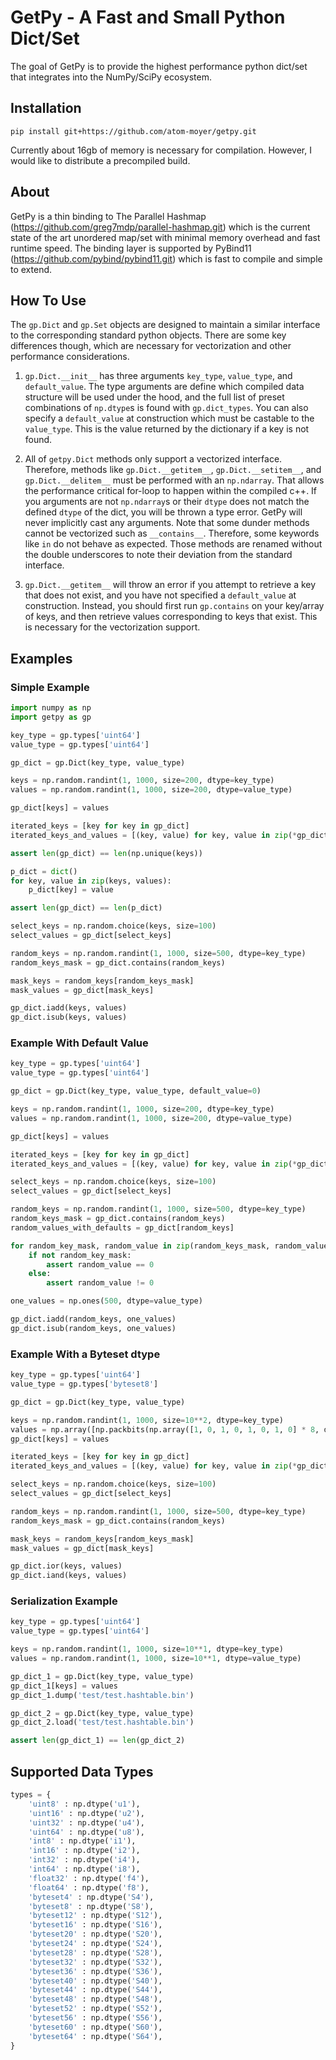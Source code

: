 # GetPy - A Fast and Small Python Dict/Set

The goal of GetPy is to provide the highest performance python dict/set that integrates into the NumPy/SciPy ecosystem.

## Installation
`pip install git+https://github.com/atom-moyer/getpy.git`

Currently about 16gb of memory is necessary for compilation. However, I would like to distribute a precompiled build.

## About
GetPy is a thin binding to The Parallel Hashmap (https://github.com/greg7mdp/parallel-hashmap.git) which is the current state of the art unordered map/set with minimal memory overhead and fast runtime speed. The binding layer is supported by PyBind11 (https://github.com/pybind/pybind11.git) which is fast to compile and simple to extend.

## How To Use
The `gp.Dict` and `gp.Set` objects are designed to maintain a similar interface to the corresponding standard python objects. There are some key differences though, which are necessary for vectorization and other performance considerations.

1) `gp.Dict.__init__` has three arguments `key_type`, `value_type`, and `default_value`. The type arguments are define which compiled data structure will be used under the hood, and the full list of preset combinations of `np.dtype`s is found with `gp.dict_types`. You can also specify a `default_value` at construction which must be castable to the `value_type`. This is the value returned by the dictionary if a key is not found.

2) All of `getpy.Dict` methods only support a vectorized interface. Therefore, methods like `gp.Dict.__getitem__`, `gp.Dict.__setitem__`, and `gp.Dict.__delitem__` must be performed with an `np.ndarray`.  That allows the performance critical for-loop to happen within the compiled c++. If you arguments are not `np.ndarray`s or their `dtype` does not match the defined `dtype` of the dict, you will be thrown a type error. GetPy will never implicitly cast any arguments. Note that some dunder methods cannot be vectorized such as `__contains__`. Therefore, some keywords like `in` do not behave as expected. Those methods are renamed without the double underscores to note their deviation from the standard interface.

3) `gp.Dict.__getitem__` will throw an error if you attempt to retrieve a key that does not exist, and you have not specified a `default_value` at construction. Instead, you should first run `gp.contains` on your key/array of keys, and then retrieve values corresponding to keys that exist. This is necessary for the vectorization support.

## Examples

### Simple Example
```python
import numpy as np
import getpy as gp

key_type = gp.types['uint64']
value_type = gp.types['uint64']

gp_dict = gp.Dict(key_type, value_type)

keys = np.random.randint(1, 1000, size=200, dtype=key_type)
values = np.random.randint(1, 1000, size=200, dtype=value_type)

gp_dict[keys] = values

iterated_keys = [key for key in gp_dict]
iterated_keys_and_values = [(key, value) for key, value in zip(*gp_dict.items())]

assert len(gp_dict) == len(np.unique(keys))

p_dict = dict()
for key, value in zip(keys, values):
    p_dict[key] = value

assert len(gp_dict) == len(p_dict)

select_keys = np.random.choice(keys, size=100)
select_values = gp_dict[select_keys]

random_keys = np.random.randint(1, 1000, size=500, dtype=key_type)
random_keys_mask = gp_dict.contains(random_keys)

mask_keys = random_keys[random_keys_mask]
mask_values = gp_dict[mask_keys]

gp_dict.iadd(keys, values)
gp_dict.isub(keys, values)
```

### Example With Default Value
```python
key_type = gp.types['uint64']
value_type = gp.types['uint64']

gp_dict = gp.Dict(key_type, value_type, default_value=0)

keys = np.random.randint(1, 1000, size=200, dtype=key_type)
values = np.random.randint(1, 1000, size=200, dtype=value_type)

gp_dict[keys] = values

iterated_keys = [key for key in gp_dict]
iterated_keys_and_values = [(key, value) for key, value in zip(*gp_dict.items())]

select_keys = np.random.choice(keys, size=100)
select_values = gp_dict[select_keys]

random_keys = np.random.randint(1, 1000, size=500, dtype=key_type)
random_keys_mask = gp_dict.contains(random_keys)
random_values_with_defaults = gp_dict[random_keys]

for random_key_mask, random_value in zip(random_keys_mask, random_values_with_defaults):
    if not random_key_mask:
        assert random_value == 0
    else:
        assert random_value != 0

one_values = np.ones(500, dtype=value_type)

gp_dict.iadd(random_keys, one_values)
gp_dict.isub(random_keys, one_values)
```

### Example With a Byteset dtype
```python
key_type = gp.types['uint64']
value_type = gp.types['byteset8']

gp_dict = gp.Dict(key_type, value_type)

keys = np.random.randint(1, 1000, size=10**2, dtype=key_type)
values = np.array([np.packbits(np.array([1, 0, 1, 0, 1, 0, 1, 0] * 8, dtype=np.bool)) for _ in range(10**2)]).view(value_type)
gp_dict[keys] = values

iterated_keys = [key for key in gp_dict]
iterated_keys_and_values = [(key, value) for key, value in zip(*gp_dict.items())]

select_keys = np.random.choice(keys, size=100)
select_values = gp_dict[select_keys]

random_keys = np.random.randint(1, 1000, size=500, dtype=key_type)
random_keys_mask = gp_dict.contains(random_keys)

mask_keys = random_keys[random_keys_mask]
mask_values = gp_dict[mask_keys]

gp_dict.ior(keys, values)
gp_dict.iand(keys, values)
```

### Serialization Example
```python
key_type = gp.types['uint64']
value_type = gp.types['uint64']

keys = np.random.randint(1, 1000, size=10**1, dtype=key_type)
values = np.random.randint(1, 1000, size=10**1, dtype=value_type)

gp_dict_1 = gp.Dict(key_type, value_type)
gp_dict_1[keys] = values
gp_dict_1.dump('test/test.hashtable.bin')

gp_dict_2 = gp.Dict(key_type, value_type)
gp_dict_2.load('test/test.hashtable.bin')

assert len(gp_dict_1) == len(gp_dict_2)
```

## Supported Data Types

```python
types = {
    'uint8' : np.dtype('u1'),
    'uint16' : np.dtype('u2'),
    'uint32' : np.dtype('u4'),
    'uint64' : np.dtype('u8'),
    'int8' : np.dtype('i1'),
    'int16' : np.dtype('i2'),
    'int32' : np.dtype('i4'),
    'int64' : np.dtype('i8'),
    'float32' : np.dtype('f4'),
    'float64' : np.dtype('f8'),
    'byteset4' : np.dtype('S4'),
    'byteset8' : np.dtype('S8'),
    'byteset12' : np.dtype('S12'),
    'byteset16' : np.dtype('S16'),
    'byteset20' : np.dtype('S20'),
    'byteset24' : np.dtype('S24'),
    'byteset28' : np.dtype('S28'),
    'byteset32' : np.dtype('S32'),
    'byteset36' : np.dtype('S36'),
    'byteset40' : np.dtype('S40'),
    'byteset44' : np.dtype('S44'),
    'byteset48' : np.dtype('S48'),
    'byteset52' : np.dtype('S52'),
    'byteset56' : np.dtype('S56'),
    'byteset60' : np.dtype('S60'),
    'byteset64' : np.dtype('S64'),
}
```
